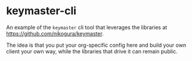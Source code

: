 # keymaster-cli

An example of the `keymaster` cli tool that leverages the libraries at https://github.com/nikogura/keymaster.

The idea is that you put your org-specific config here and build your own client your own way, while the libraries that drive it can remain public.